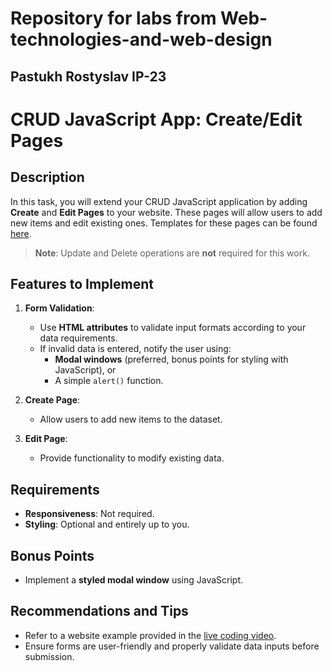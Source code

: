 # Repository for labs from Web-technologies-and-web-design
## Pastukh Rostyslav ІР-23

# CRUD JavaScript App: Create/Edit Pages

## Description
In this task, you will extend your CRUD JavaScript application by adding **Create** and **Edit Pages** to your website. These pages will allow users to add new items and edit existing ones. Templates for these pages can be found [here](LINK_TO_TEMPLATE).

> **Note**: Update and Delete operations are **not** required for this work.

## Features to Implement
1. **Form Validation**:
   - Use **HTML attributes** to validate input formats according to your data requirements.
   - If invalid data is entered, notify the user using:
     - **Modal windows** (preferred, bonus points for styling with JavaScript), or
     - A simple `alert()` function.

2. **Create Page**:
   - Allow users to add new items to the dataset.

3. **Edit Page**:
   - Provide functionality to modify existing data.

## Requirements
- **Responsiveness**: Not required.
- **Styling**: Optional and entirely up to you.

## Bonus Points
- Implement a **styled modal window** using JavaScript.

## Recommendations and Tips
- Refer to a website example provided in the [live coding video](https://youtu.be/E4qeqHceD-E).
- Ensure forms are user-friendly and properly validate data inputs before submission.
